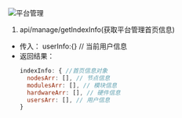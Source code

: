 ![平台管理](http://otdc3q7z7.bkt.clouddn.com/6A7A4111-69CE-4FA1-AB16-588632D49876.png)
1. api/manage/getIndexInfo(获取平台管理首页信息)
  - 传入：
   userInfo:{} // 当前用户信息
  - 返回结果：
    ```javascript
    indexInfo: { //首页信息对象
      nodesArr: [], // 节点信息
      modulesArr: [], // 模块信息
      hardwareArr: [], // 硬件信息
      usersArr: [], // 用户信息
    } 
    ```

